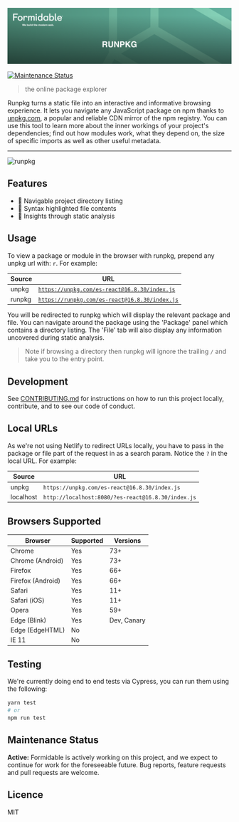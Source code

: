 [![Runpkg — Formidable, We build the modern web](./Runpkg-Hero.png)](https://formidable.com/open-source/)

[![Maintenance Status][maintenance-image]](#maintenance-status)

> the online package explorer

Runpkg turns a static file into an interactive and informative browsing experience. It lets you navigate any JavaScript package on npm thanks to [unpkg.com](https://unpkg.com), a popular and reliable CDN mirror of the npm registry. You can use this tool to learn more about the inner workings of your project's dependencies; find out how modules work, what they depend on, the size of specific imports as well as other useful metadata.

---

![runpkg](https://user-images.githubusercontent.com/1457604/69634098-77fdcc00-1049-11ea-82db-c2f23cf87179.gif)

## Features

- 🔭 Navigable project directory listing
- 🎨 Syntax highlighted file contents
- 📝 Insights through static analysis

## Usage

To view a package or module in the browser with runpkg, prepend any unpkg url with: `r`. For example:

| Source | URL                                                                                            |
| ------ | ---------------------------------------------------------------------------------------------- |
| unpkg  | [`https://unpkg.com/es-react@16.8.30/index.js`](https://unpkg.com/es-react@16.8.30/index.js)   |
| runpkg | [`https://runpkg.com/es-react@16.8.30/index.js`](https://runpkg.com/es-react@16.8.30/index.js) |

You will be redirected to runpkg which will display the relevant package and file. You can navigate around the package using the 'Package' panel which contains a directory listing. The 'File' tab will also display any information uncovered during static analysis.

> Note if browsing a directory then runpkg will ignore the trailing `/` and take you to the entry point.

## Development

See [CONTRIBUTING.md](./CONTRIBUTING.md) for instructions on how to run this project locally, contribute, and to see our code of conduct.

## Local URLs

As we're not using Netlify to redirect URLs locally, you have to pass in the package or file part of the request in as a search param. Notice the `?` in the local URL. For example:

| Source    | URL                                                |
| --------- | -------------------------------------------------- |
| unpkg     | `https://unpkg.com/es-react@16.8.30/index.js`      |
| localhost | `http://localhost:8080/?es-react@16.8.30/index.js` |

## Browsers Supported

| Browser           | Supported | Versions    |
| ----------------- | --------- | ----------- |
| Chrome            | Yes       | 73+         |
| Chrome (Android)  | Yes       | 73+         |
| Firefox           | Yes       | 66+         |
| Firefox (Android) | Yes       | 66+         |
| Safari            | Yes       | 11+         |
| Safari (iOS)      | Yes       | 11+         |
| Opera             | Yes       | 59+         |
| Edge (Blink)      | Yes       | Dev, Canary |
| Edge (EdgeHTML)   | No        |             |
| IE 11             | No        |             |

## Testing

We're currently doing end to end tests via Cypress, you can run them using the following:

```bash
yarn test
# or
npm run test
```

## Maintenance Status

**Active:** Formidable is actively working on this project, and we expect to continue for work for the foreseeable future. Bug reports, feature requests and pull requests are welcome.

## Licence

MIT

[maintenance-image]: https://img.shields.io/badge/maintenance-active-green.svg?color=brightgreen&style=flat
